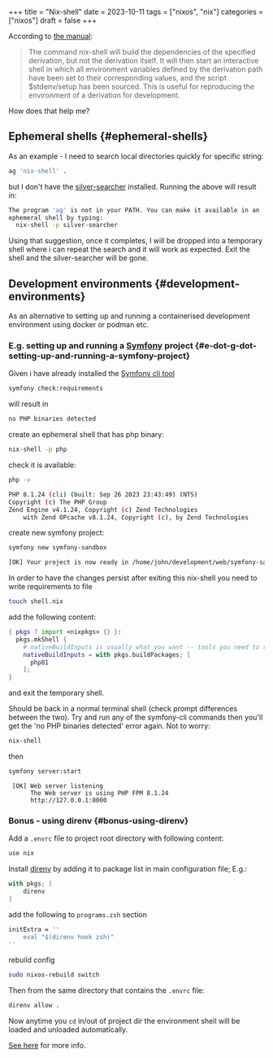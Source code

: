 +++
title = "Nix-shell"
date = 2023-10-11
tags = ["nixos", "nix"]
categories = ["nixos"]
draft = false
+++

According to [the manual](https://nixos.org/manual/nix/stable/command-ref/nix-shell):

> The command nix-shell will build the dependencies of the specified derivation, but not the derivation itself. It will then start an interactive shell in which all environment variables defined by the derivation path have been set to their corresponding values, and the script $stdenv/setup has been sourced. This is useful for reproducing the environment of a derivation for development.

How does that help me?

<!--more-->


## Ephemeral shells {#ephemeral-shells}

As an example - I need to search local directories quickly for specific string:

```bash
ag 'nix-shell' .
```

but I don't have the [silver-searcher](https://geoff.greer.fm/ag/) installed. Running the above will result in:

```bash
The program 'ag' is not in your PATH. You can make it available in an
ephemeral shell by typing:
  nix-shell -p silver-searcher
```

Using that suggestion, once it completes, I will be dropped into a temporary shell where i can repeat the search and it will work as expected.
Exit the shell and the silver-searcher will be gone.


## Development environments {#development-environments}

As an alternative to setting up and running a containerised development environment using docker or podman etc.


### E.g. setting up and running a [Symfony](https://symfony.com/) project {#e-dot-g-dot-setting-up-and-running-a-symfony-project}

Given i have already installed the [Symfony cli tool](https://github.com/symfony-cli/symfony-cli)

```bash
symfony check:requirements
```

will result in

```bash
no PHP binaries detected
```

create an ephemeral shell that has php binary:

```bash
nix-shell -p php
```

check it is available:

```bash
php -v

PHP 8.1.24 (cli) (built: Sep 26 2023 23:43:49) (NTS)
Copyright (c) The PHP Group
Zend Engine v4.1.24, Copyright (c) Zend Technologies
    with Zend OPcache v8.1.24, Copyright (c), by Zend Technologies
```

create new symfony project:

```bash
symfony new symfony-sandbox
```

```bash
[OK] Your project is now ready in /home/john/development/web/symfony-sandbox
```

In order to have the changes persist after exiting this nix-shell you need to write requirements to file

```bash
touch shell.nix
```

add the following content:

```nix
{ pkgs ? import <nixpkgs> {} }:
  pkgs.mkShell {
    # nativeBuildInputs is usually what you want -- tools you need to run
    nativeBuildInputs = with pkgs.buildPackages; [
      php81
    ];
}
```

and exit the temporary shell.

Should be back in a normal terminal shell (check prompt differences between the two). Try and run any of the symfony-cli commands then you'll get the 'no PHP binaries detected' error again. Not to worry:

```bash
nix-shell
```

then

```bash
symfony server:start
```

```nil
 [OK] Web server listening
      The Web server is using PHP FPM 8.1.24
      http://127.0.0.1:8000
```


### Bonus - using direnv {#bonus-using-direnv}

Add a `.envrc` file to project root directory with following content:

```bash
use nix
```

Install [direnv](https://direnv.net/) by adding it to package list in main configuration file; E.g.:

```nix
with pkgs; [
    direnv
]
```

add the following to `programs.zsh` section

```nix
initExtra = ''
    eval "$(direnv hook zsh)"
''
```

rebuild config

```bash
sudo nixos-rebuild switch
```

Then from the same directory that contains the `.envrc` file:

```bash
direnv allow .
```

Now anytime you `cd` in/out of project dir the environment shell will be loaded and unloaded automatically.

[See here](https://nixos.wiki/wiki/Development_environment_with_nix-shell) for more info.
